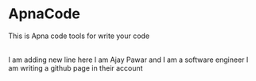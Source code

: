 # ApnaCode
This is Apna code tools for write your code

<br/>
I am adding new line here
I am Ajay Pawar and I am a software engineer 
I am writing a github page in their account
